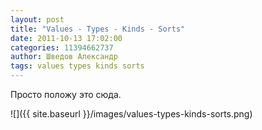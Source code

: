 ```yaml
---
layout: post
title: "Values - Types - Kinds - Sorts"
date: 2011-10-13 17:02:00
categories: 11394662737
author: Шведов Александр
tags: values types kinds sorts
---
```

Просто положу это сюда.

![]({{ site.baseurl }}/images/values-types-kinds-sorts.png)